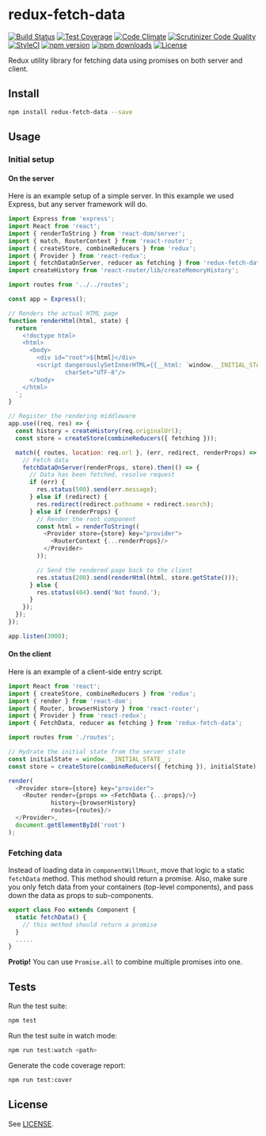 # redux-fetch-data

[![Build Status](https://travis-ci.org/nordsoftware/redux-fetch-data.svg?branch=develop)](https://travis-ci.org/nordsoftware/redux-fetch-data)
[![Test Coverage](https://codeclimate.com/github/nordsoftware/redux-fetch-data/badges/coverage.svg)](https://codeclimate.com/github/nordsoftware/redux-fetch-data/coverage)
[![Code Climate](https://codeclimate.com/github/nordsoftware/redux-fetch-data/badges/gpa.svg)](https://codeclimate.com/github/nordsoftware/redux-fetch-data)
[![Scrutinizer Code Quality](https://scrutinizer-ci.com/g/nordsoftware/redux-fetch-data/badges/quality-score.png?b=master)](https://scrutinizer-ci.com/g/nordsoftware/redux-fetch-data/?branch=master)
[![StyleCI](https://styleci.io/repos/58546352/shield?style=flat)](https://styleci.io/repos/58546352)
[![npm version](https://img.shields.io/npm/v/redux-fetch-data.svg)](https://www.npmjs.com/package/redux-fetch-data)
[![npm downloads](https://img.shields.io/npm/dt/redux-fetch-data.svg)](https://www.npmjs.com/package/redux-fetch-data)
[![License](https://img.shields.io/badge/license-MIT-blue.svg)](https://raw.githubusercontent.com/nordsoftware/redux-fetch-data/master/LICENSE)

Redux utility library for fetching data using promises on both server and client.

## Install

```bash
npm install redux-fetch-data --save
```

## Usage

### Initial setup

#### On the server

Here is an example setup of a simple server. In this example we used Express, but any server framework will do.

```js
import Express from 'express';
import React from 'react';
import { renderToString } from 'react-dom/server';
import { match, RouterContext } from 'react-router';
import { createStore, combineReducers } from 'redux';
import { Provider } from 'react-redux';
import { fetchDataOnServer, reducer as fetching } from 'redux-fetch-data';
import createHistory from 'react-router/lib/createMemoryHistory';

import routes from '../../routes';

const app = Express();

// Renders the actual HTML page
function renderHtml(html, state) {
  return `
    <!doctype html>
    <html>
      <body>
        <div id="root">${html}</div>
        <script dangerouslySetInnerHTML={{__html: `window.__INITIAL_STATE__=${JSON.stringify(state)};`}}
                charSet="UTF-8"/>
      </body>
    </html>
  `;
}

// Register the rendering middleware
app.use((req, res) => {
  const history = createHistory(req.originalUrl);
  const store = createStore(combineReducers({ fetching }));

  match({ routes, location: req.url }, (err, redirect, renderProps) => {
    // Fetch data
    fetchDataOnServer(renderProps, store).then(() => {
      // Data has been fetched, resolve request
      if (err) {
        res.status(500).send(err.message);
      } else if (redirect) {
        res.redirect(redirect.pathname + redirect.search);
      } else if (renderProps) {
        // Render the root component
        const html = renderToString((
          <Provider store={store} key="provider">
            <RouterContext {...renderProps}/>
          </Provider>
        ));

        // Send the rendered page back to the client
        res.status(200).send(renderHtml(html, store.getState()));
      } else {
        res.status(404).send('Not found.');
      }
    });
  });
});

app.listen(3000);
```

#### On the client

Here is an example of a client-side entry script.

```js
import React from 'react';
import { createStore, combineReducers } from 'redux';
import { render } from 'react-dom';
import { Router, browserHistory } from 'react-router';
import { Provider } from 'react-redux';
import { FetchData, reducer as fetching } from 'redux-fetch-data';

import routes from './routes';

// Hydrate the initial state from the server state
const initialState = window.__INITIAL_STATE__;
const store = createStore(combineReducers({ fetching }), initialState);

render(
  <Provider store={store} key="provider">
    <Router render={props => <FetchData {...props}/>}
            history={browserHistory}
            routes={routes}/>
  </Provider>,
  document.getElementById('root')
);
```

### Fetching data

Instead of loading data in `componentWillMount`, move that logic to a static `fetchData` method.
This method should return a promise. Also, make sure you only fetch data from your containers
(top-level components), and pass down the data as props to sub-components.

```js
export class Foo extends Component {
  static fetchData() {
    // this method should return a promise
  }
  .....
}
```

**Protip!** You can use `Promise.all` to combine multiple promises into one.

## Tests

Run the test suite:

```bash
npm test
```

Run the test suite in watch mode:

```bash
npm run test:watch <path>
```

Generate the code coverage report:

```bash
npm run test:cover
```

## License

See [LICENSE](LICENSE).
